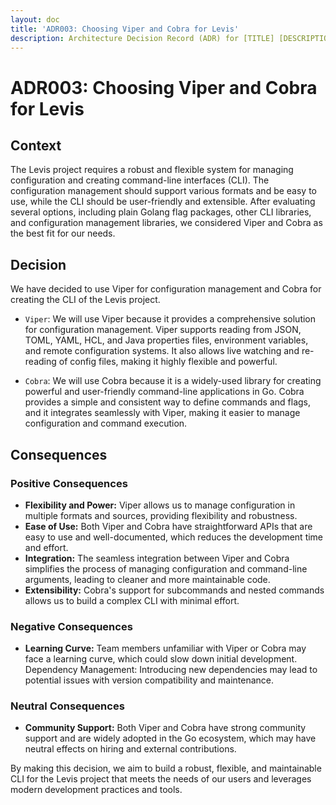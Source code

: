 ```yaml
---
layout: doc
title: 'ADR003: Choosing Viper and Cobra for Levis'
description: Architecture Decision Record (ADR) for [TITLE] [DESCRIPTION]
---
```


# ADR003: Choosing Viper and Cobra for Levis

## Context

The Levis project requires a robust and flexible system for managing configuration and creating command-line interfaces (CLI). The configuration management should support various formats and be easy to use, while the CLI should be user-friendly and extensible. After evaluating several options, including plain Golang flag packages, other CLI libraries, and configuration management libraries, we considered Viper and Cobra as the best fit for our needs.

## Decision

We have decided to use Viper for configuration management and Cobra for creating the CLI of the Levis project.

- `Viper`: We will use Viper because it provides a comprehensive solution for configuration management. Viper supports reading from JSON, TOML, YAML, HCL, and Java properties files, environment variables, and remote configuration systems. It also allows live watching and re-reading of config files, making it highly flexible and powerful.

- `Cobra`: We will use Cobra because it is a widely-used library for creating powerful and user-friendly command-line applications in Go. Cobra provides a simple and consistent way to define commands and flags, and it integrates seamlessly with Viper, making it easier to manage configuration and command execution.

## Consequences

### Positive Consequences
- **Flexibility and Power:** Viper allows us to manage configuration in multiple formats and sources, providing flexibility and robustness.
- **Ease of Use:** Both Viper and Cobra have straightforward APIs that are easy to use and well-documented, which reduces the development time and effort.
- **Integration:** The seamless integration between Viper and Cobra simplifies the process of managing configuration and command-line arguments, leading to cleaner and more maintainable code.
- **Extensibility:** Cobra's support for subcommands and nested commands allows us to build a complex CLI with minimal effort.

### Negative Consequences
- **Learning Curve:** Team members unfamiliar with Viper or Cobra may face a learning curve, which could slow down initial development.
Dependency Management: Introducing new dependencies may lead to potential issues with version compatibility and maintenance.

### Neutral Consequences
- **Community Support:** Both Viper and Cobra have strong community support and are widely adopted in the Go ecosystem, which may have neutral effects on hiring and external contributions.

By making this decision, we aim to build a robust, flexible, and maintainable CLI for the Levis project that meets the needs of our users and leverages modern development practices and tools.
